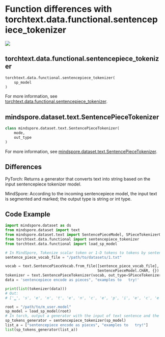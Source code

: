 # Function differences with torchtext.data.functional.sentencepiece_tokenizer

<a href="https://gitee.com/mindspore/docs/blob/r1.10/docs/mindspore/source_en/note/api_mapping/pytorch_diff/SentencePieceTokenizer_Out_INT.md" target="_blank"><img src="https://mindspore-website.obs.cn-north-4.myhuaweicloud.com/website-images/r1.9/resource/_static/logo_source_en.png"></a>

## torchtext.data.functional.sentencepiece_tokenizer

```python
torchtext.data.functional.sentencepiece_tokenizer(
    sp_model
)
```

For more information, see [torchtext.data.functional.sentencepiece_tokenizer](https://pytorch.org/text/0.10.0/data_functional.html#sentencepiece-tokenizer).

## mindspore.dataset.text.SentencePieceTokenizer

```python
class mindspore.dataset.text.SentencePieceTokenizer(
    mode,
    out_type
)
```

For more information, see [mindspore.dataset.text.SentencePieceTokenizer](https://mindspore.cn/docs/en/r1.10/api_python/dataset_text/mindspore.dataset.text.SentencePieceTokenizer.html#mindspore.dataset.text.SentencePieceTokenizer).

## Differences

PyTorch: Returns a generator that converts text into string based on the input sentencepiece tokenizer model.

MindSpore: According to the incoming sentencepiece model, the input text is segmented and marked; the output type is string or int type.

## Code Example

```python
import mindspore.dataset as ds
from mindspore.dataset import text
from mindspore.dataset.text import SentencePieceModel, SPieceTokenizerOutType
from torchtext.data.functional import sentencepiece_tokenizer
from torchtext.data.functional import load_sp_model

# In MindSpore, Tokenize scalar token or 1-D tokens to tokens by sentencepiece.
sentence_piece_vocab_file = "/path/to/datasets/1.txt"

vocab = text.SentencePieceVocab.from_file([sentence_piece_vocab_file], 27, 0.9995,
                                          SentencePieceModel.CHAR, {})
tokenizer = text.SentencePieceTokenizer(vocab, out_type=SPieceTokenizerOutType.STRING)
data = 'sentencepiece encode as pieces", "examples to   try!'

print(list(tokenizer(data)))
# Out:
# ['▁', 's', 'e', 'n', 't', 'e', 'n', 'c', 'e', 'p', 'i', 'e', 'c', 'e', '▁', 'e', 'n', 'c', 'o', 'd', 'e', '▁', 'a', 's', '▁', 'p', 'i', 'e', 'c', 'e', 's', '"', ',', '▁', '"', 'e', 'x', 'a', 'm', 'p', 'l', 'e', 's', '▁', 't', 'o', '▁', 't', 'r', 'y', '!']

root = "/path/to/m_user.model"
sp_model = load_sp_model(root)
# In torch, output a generator with the input of text sentence and the output of the corresponding tokens based on SentencePiece model.
sp_tokens_generator = sentencepiece_tokenizer(sp_model)
list_a = ["sentencepiece encode as pieces", "examples to   try!"]
list(sp_tokens_generator(list_a))
```
